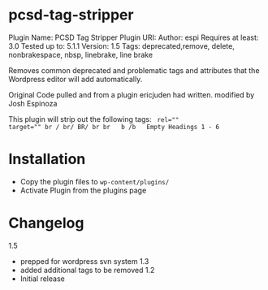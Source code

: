 # pcsd-tag-stripper

Plugin Name: PCSD Tag Stripper
Plugin URI: 
Author: espi
Requires at least: 3.0
Tested up to: 5.1.1
Version: 1.5
Tags: deprecated,remove, delete, nonbrakespace, nbsp, linebrake, line brake


Removes common deprecated and problematic tags and attributes that the Wordpress editor will add automatically. 

Original Code pulled and from a plugin ericjuden had written. modified by Josh Espinoza

This plugin will strip out the following tags:
<code>
rel=""
target=""
br /
br/
BR/
br
br
&nbsp;
b
/b
&nbsp;
Empty Headings 1 - 6
</code>
# Installation
 - Copy the plugin files to <code>wp-content/plugins/</code>
 - Activate Plugin from the plugins page


# Changelog
 
 1.5
* prepped for wordpress svn system
 1.3
* added additional tags to be removed
 1.2
* Initial release